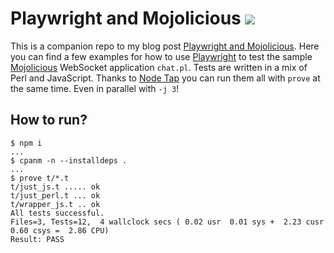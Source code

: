 # Playwright and Mojolicious [![](https://github.com/kraih/mojo-playwright/workflows/linux/badge.svg)](https://github.com/kraih/mojo-playwright/actions)

  This is a companion repo to my blog post
  [Playwright and Mojolicious](https://dev.to/kraih/playwright-and-mojolicious-21hn). Here you can find a few examples
  for how to use [Playwright](https://playwright.dev) to test the sample [Mojolicious](https://mojolicious.org)
  WebSocket application `chat.pl`. Tests are written in a mix of Perl and JavaScript. Thanks to
  [Node Tap](https://node-tap.org) you can run them all with `prove` at the same time. Even in parallel with `-j 3`!

## How to run?

    $ npm i
    ...
    $ cpanm -n --installdeps .
    ...
    $ prove t/*.t
    t/just_js.t ..... ok   
    t/just_perl.t ... ok   
    t/wrapper_js.t .. ok   
    All tests successful.
    Files=3, Tests=12,  4 wallclock secs ( 0.02 usr  0.01 sys +  2.23 cusr  0.60 csys =  2.86 CPU)
    Result: PASS
